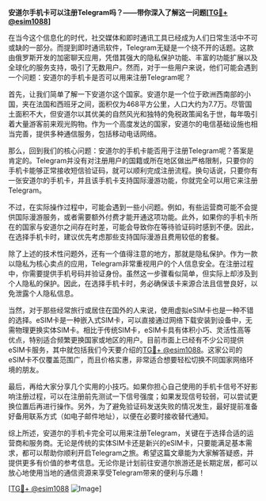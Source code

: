 **安道尔手机卡可以注册Telegram吗？——带你深入了解这一问题[[TG💪+ @esim1088](https://t.me/s/esim1088)]**

在当今这个信息化的时代，社交媒体和即时通讯工具已经成为人们日常生活中不可或缺的一部分。而提到即时通讯软件，Telegram无疑是一个绕不开的话题。这款由俄罗斯开发的加密聊天应用，凭借其强大的隐私保护功能、丰富的功能扩展以及全球化的服务支持，吸引了无数用户。然而，对于一些用户来说，他们可能会遇到一个问题：安道尔的手机卡是否可以用来注册Telegram呢？

首先，让我们简单了解一下安道尔这个国家。安道尔是一个位于欧洲西南部的小国，夹在法国和西班牙之间，面积仅为468平方公里，人口大约为7.7万。尽管国土面积不大，但安道尔以其优美的自然风光和独特的免税政策闻名于世，每年吸引着大量游客前来观光购物。作为一个高度发达的国家，安道尔的电信基础设施也相当完善，提供多种通信服务，包括移动电话网络。

那么，回到我们的核心问题：安道尔的手机卡能否用于注册Telegram呢？答案是肯定的。Telegram并没有对注册用户的国籍或所在地区做出严格限制，只要你的手机卡能够正常接收短信验证码，就可以顺利完成注册流程。换句话说，只要你有一张安道尔的手机卡，并且该手机卡支持国际漫游功能，你就完全可以用它来注册Telegram。

不过，在实际操作过程中，可能会遇到一些小问题。例如，有些运营商可能不会提供国际漫游服务，或者需要额外付费才能开通这项功能。此外，如果你的手机卡所在的国家与安道尔之间存在时差，可能会导致你在等待验证码时感到不便。因此，在选择手机卡时，建议优先考虑那些支持国际漫游且费用较低的套餐。

除了上述的技术性问题外，还有一个值得注意的地方，那就是隐私保护。作为一款以隐私为核心卖点的应用，Telegram非常重视用户的个人信息安全。在注册过程中，你需要提供手机号码并验证身份。虽然这一步骤看似简单，但实际上却涉及到个人隐私的保护。因此，在选择手机卡时，务必确保该卡来源合法且信誉良好，以免泄露个人隐私信息。

当然，对于那些经常旅行或居住在国外的人来说，使用虚拟eSIM卡也是一种不错的选择。eSIM卡是一种嵌入式SIM卡，可以直接通过网络下载安装到设备中，无需物理更换实体SIM卡。相比于传统SIM卡，eSIM卡具有体积小巧、灵活性高等优点，特别适合频繁更换国家或地区的用户。目前市面上已经有不少公司提供eSIM卡服务，其中就包括我们今天要介绍的[TG💪+ @esim1088](https://t.me/s/esim1088)。这家公司的eSIM卡不仅覆盖范围广，而且价格实惠，非常适合想要轻松切换不同国家网络环境的朋友。

最后，再给大家分享几个实用的小技巧。如果你担心自己使用的手机卡信号不好影响注册过程，可以在注册前先测试一下信号强度；如果发现信号较弱，可以尝试更换位置后再进行操作。另外，为了避免验证码发送失败的情况发生，最好提前准备好备用联系方式（如电子邮件地址），以便在必要时接收替代通知。

综上所述，安道尔的手机卡完全可以用来注册Telegram，关键在于选择合适的运营商和服务商。无论是传统的实体SIM卡还是新兴的eSIM卡，只要能满足基本需求，都可以帮助你顺利开启Telegram之旅。希望这篇文章能为大家解答疑惑，并提供更多有价值的参考信息。无论你是计划前往安道尔旅游还是长期定居，都可以放心地使用当地的通信资源来享受Telegram带来的便利与乐趣！

[[TG💪+ @esim1088](https://t.me/s/esim1088) ![Image](https://i.postimg.cc/4NQfJmqS/Snipaste-2025-05-13-00-14-12.png)]
